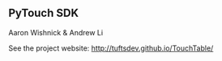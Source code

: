 ## PyTouch SDK
Aaron Wishnick & Andrew Li

See the project website: http://tuftsdev.github.io/TouchTable/

